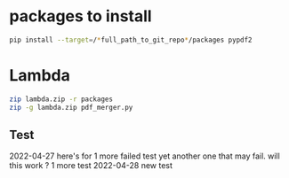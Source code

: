 # packages to install
```bash
pip install --target=/*full_path_to_git_repo*/packages pypdf2
```
# Lambda
```bash
zip lambda.zip -r packages
zip -g lambda.zip pdf_merger.py 
```
## Test
2022-04-27
here's for 1 more failed test
yet another one that may fail. 
will this work ? 
1 more test
2022-04-28
new test
